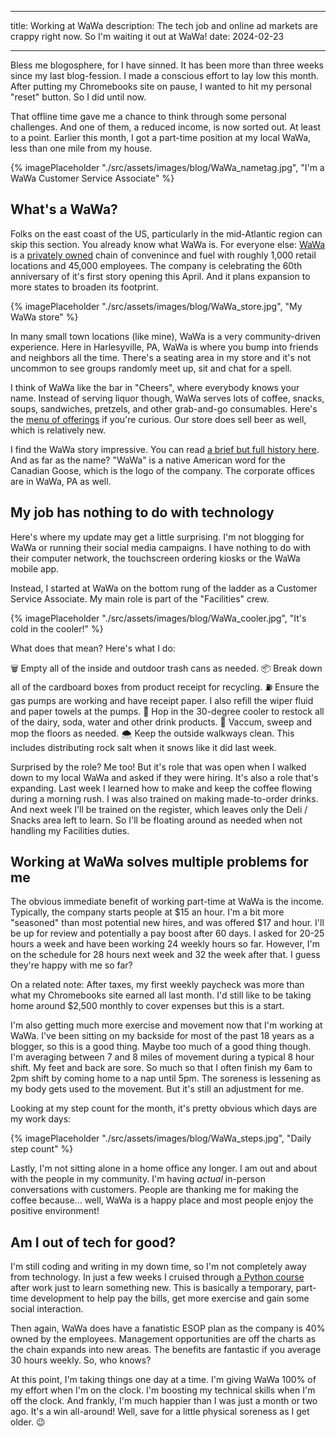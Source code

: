 ---
title: Working at WaWa
description: The tech job and online ad markets are crappy right now. So I'm waiting it out at WaWa!
date: 2024-02-23
___

Bless me blogosphere, for I have sinned. It has been more than three weeks since my last blog-fession. I made a conscious effort to lay low this month. After putting my Chromebooks site on pause, I wanted to hit my personal "reset" button. So I did until now. 

That offline time gave me a chance to think through some personal challenges. And one of them, a reduced income, is now sorted out. At least to a point. Earlier this month, I got a part-time position at my local WaWa, less than one mile from my house.

{% imagePlaceholder "./src/assets/images/blog/WaWa_nametag.jpg", "I'm a WaWa Customer Service Associate" %}

## What's a WaWa?

Folks on the east coast of the US, particularly in the mid-Atlantic region can skip this section. You already know what WaWa is. For everyone else: [WaWa](https://www.wawa.com) is a [privately owned](https://www.wawa.com/about-us) chain of convenince and fuel with roughly 1,000 retail locations and 45,000 employees. The company is celebrating the 60th anniversary of it's first story opening this April. And it plans expansion to more states to broaden its footprint.

{% imagePlaceholder "./src/assets/images/blog/WaWa_store.jpg", "My WaWa store" %}

In many small town locations (like mine), WaWa is a very community-driven experience. Here in Harlesyville, PA, WaWa is where you bump into friends and neighbors all the time. There's a seating area in my store and it's not uncommon to see groups randomly meet up, sit and chat for a spell. 

I think of WaWa like the bar in "Cheers", where everybody knows your name. Instead of serving liquor though, WaWa serves lots of coffee, snacks, soups, sandwiches, pretzels, and other grab-and-go consumables. Here's the [menu of offerings](https://www.wawa.com/navigation-menu/food-menu) if you're curious. Our store does sell beer as well, which is relatively new.

I find the WaWa story impressive. You can read [a brief but full history here](https://www.wawa.com/about-us/wawa-history). And as far as the name? "WaWa" is a native American word for the Canadian Goose, which is the logo of the company. The corporate offices are in WaWa, PA as well. 

## My job has nothing to do with technology

Here's where my update may get a little surprising. I'm not blogging for WaWa or running their social media campaigns. I have nothing to do with their computer network, the touchscreen ordering kiosks or the WaWa mobile app. 

Instead, I started at WaWa on the bottom rung of the ladder as a Customer Service Associate. My main role is part of the "Facilities" crew.

{% imagePlaceholder "./src/assets/images/blog/WaWa_cooler.jpg", "It's cold in the cooler!" %}

What does that mean? Here's what I do:

🗑️ Empty all of the inside and outdoor trash cans as needed. 
📦 Break down all of the cardboard boxes from product receipt for recycling.
⛽️ Ensure the gas pumps are working and have receipt paper. I also refill the wiper fluid and paper towels at the pumps.
🧃 Hop in the 30-degree cooler to restock all of the dairy, soda, water and other drink products.
💉 Vaccum, sweep and mop the floors as needed.
🌨️ Keep the outside walkways clean. This includes distributing rock salt when it snows like it did last week.

Surprised by the role? Me too! But it's role that was open when I walked down to my local WaWa and asked if they were hiring. 
It's also a role that's expanding. Last week I learned how to make and keep the coffee flowing during a morning rush. I was also trained on making made-to-order drinks. And next week I'll be trained on the register, which leaves only the Deli / Snacks area left to learn. So I'll be floating around as needed when not handling my Facilities duties.

## Working at WaWa solves multiple problems for me

The obvious immediate benefit of working part-time at WaWa is the income. Typically, the company starts people at $15 an hour. I'm a bit more "seasoned" than most potential new hires, and was offered $17 and hour. I'll be up for review and potentially a pay boost after 60 days. I asked for 20-25 hours a week and have been working 24 weekly hours so far. However, I'm on the schedule for 28 hours next week and 32 the week after that. I guess they're happy with me so far?

On a related note: After taxes, my first weekly paycheck was more than what my Chromebooks site earned all last month. I'd still like to be taking home around $2,500 monthly to cover expenses but this is a start.

I'm also getting much more exercise and movement now that I'm working at WaWa. I've been sitting on my backside for most of the past 18 years as a blogger, so this is a good thing. Maybe too much of a good thing though. I'm averaging between 7 and 8 miles of movement during a typical 8 hour shift. My feet and back are sore. So much so that I often finish my 6am to 2pm shift by coming home to a nap until 5pm. The soreness is lessening as my body gets used to the movement. But it's still an adjustment for me.

Looking at my step count for the month, it's pretty obvious which days are my work days:

{% imagePlaceholder "./src/assets/images/blog/WaWa_steps.jpg", "Daily step count" %}

Lastly, I'm not sitting alone in a home office any longer. I am out and about with the people in my community. I'm having _actual_ in-person conversations with customers. People are thanking me for making the coffee because... well, WaWa is a happy place and most people enjoy the positive environment!

## Am I out of tech for good?

I'm still coding and writing in my down time, so I'm not completely away from technology. In just a few weeks I cruised through [a Python course](https://www.boot.dev/certificate/kevinctofel/f9a25dfb-3e00-4727-ac78-36de82315355) after work just to learn something new. This is basically a temporary, part-time development to help pay the bills, get more exercise and gain some social interaction.

Then again, WaWa does have a fanatistic ESOP plan as the company is 40% owned by the employees. Management opportunities are off the charts as the chain expands into new areas. The benefits are fantastic if you average 30 hours weekly. So, who knows?

At this point, I'm taking things one day at a time. I'm giving WaWa 100% of my effort when I'm on the clock. I'm boosting my technical skills when I'm off the clock. And frankly, I'm much happier than I was just a month or two ago. It's a win all-around! Well, save for a little physical soreness as I get older. 😉